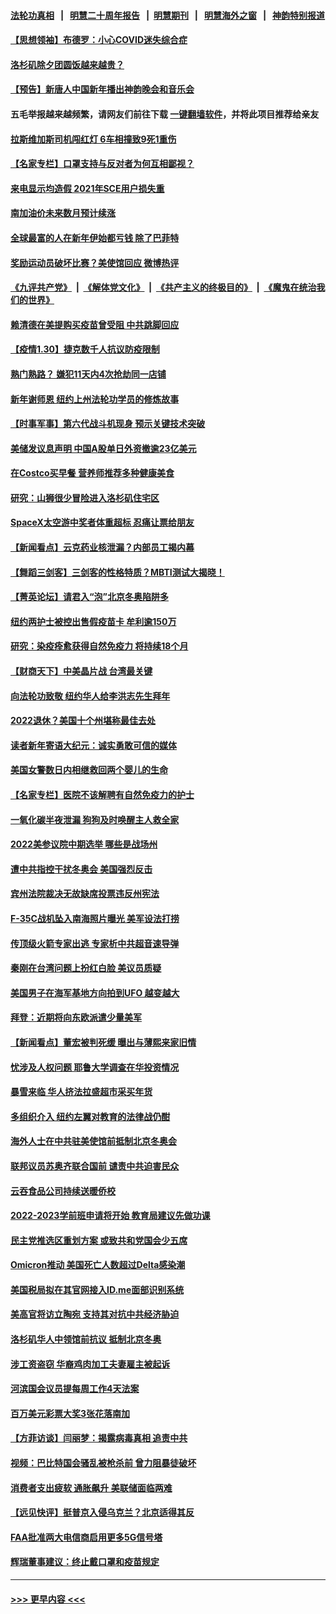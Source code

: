#### [法轮功真相](https://github.com/gfw-breaker/truth/blob/master/README.md?t=0) &nbsp;&nbsp;|&nbsp;&nbsp; [明慧二十周年报告](https://github.com/gfw-breaker/mh-reports/blob/master/README.md?t=0) &nbsp;&nbsp;|&nbsp;&nbsp;[明慧期刊](https://github.com/gfw-breaker/mh-qikan) &nbsp;&nbsp;|&nbsp;&nbsp; [明慧海外之窗](https://github.com/gfw-breaker/mh-news/blob/master/README.md?t=0) &nbsp;&nbsp;|&nbsp;&nbsp; [神韵特别报道](https://github.com/gfw-breaker/mh-news/blob/master/shenyun.md?t=0)
#### [【思想领袖】布德罗：小心COVID迷失综合症](../pages/nsc412/n13513654.md?t=01311100) 
#### [洛杉矶除夕团圆饭越来越贵？](../pages/nsc412/n13543187.md?t=01311100) 
#### [【预告】新唐人中国新年播出神韵晚会和音乐会](../pages/nsc412/n13531336.md?t=01311100) 
#### 五毛举报越来越频繁，请网友们前往下载 [一键翻墙软件](https://github.com/gfw-breaker/ssr-accounts)，并将此项目推荐给亲友
#### [拉斯维加斯司机闯红灯 6车相撞致9死1重伤](../pages/nsc412/n13543037.md?t=01311100) 
#### [【名家专栏】口罩支持与反对者为何互相鄙视？](../pages/nsc412/n13541315.md?t=01311100) 
#### [来电显示均造假 2021年SCE用户损失重](../pages/nsc412/n13543152.md?t=01311100) 
#### [南加油价未来数月预计续涨](../pages/nsc412/n13543110.md?t=01311100) 
#### [全球最富的人在新年伊始都亏钱 除了巴菲特](../pages/nsc412/n13540195.md?t=01311100) 
#### [奖励运动员破坏比赛？美使馆回应 微博热评](../pages/nsc412/n13541907.md?t=01311100) 
#### [《九评共产党》](https://github.com/begood0513/9ping.md/blob/master/README.md) &nbsp;|&nbsp; [《解体党文化》](../../../../jtdwh.md/blob/master/README.md)  &nbsp;|&nbsp; [《共产主义的终极目的》](../../../../gczydzjmd.md/blob/master/README.md) &nbsp;|&nbsp; [《魔鬼在统治我们的世界》](../../../../mgztzwmdsj.md/blob/master/README.md) 
#### [赖清德在美提购买疫苗曾受阻 中共跳脚回应](../pages/nsc412/n13541783.md?t=01311100) 
#### [【疫情1.30】捷克数千人抗议防疫限制](../pages/nsc412/n13541382.md?t=01311100) 
#### [熟门熟路？  嫌犯11天内4次抢劫同一店铺](../pages/nsc412/n13542679.md?t=01311100) 
#### [新年谢师恩 纽约上州法轮功学员的修炼故事](../pages/nsc412/n13541652.md?t=01311100) 
#### [【时事军事】第六代战斗机现身 预示关键技术突破](../pages/nsc412/n13537181.md?t=01311100) 
#### [美储发议息声明 中国A股单日外资撤逾23亿美元](../pages/nsc412/n13541571.md?t=01311100) 
#### [在Costco买早餐 营养师推荐多种健康美食](../pages/nsc412/n13534941.md?t=01311100) 
#### [研究：山狮很少冒险进入洛杉矶住宅区](../pages/nsc412/n13538138.md?t=01311100) 
#### [SpaceX太空游中奖者体重超标 忍痛让票给朋友](../pages/nsc412/n13540484.md?t=01311100) 
#### [【新闻看点】云克药业核泄漏？内部员工揭内幕](../pages/nsc412/n13540508.md?t=01311100) 
#### [【舞蹈三剑客】三剑客的性格特质？MBTI测试大揭晓！](../pages/nsc412/n13540486.md?t=01311100) 
#### [【菁英论坛】请君入“泡”北京冬奥陷阱多](../pages/nsc412/n13540496.md?t=01311100) 
#### [纽约两护士被控出售假疫苗卡 牟利逾150万](../pages/nsc412/n13540441.md?t=01311100) 
#### [研究：染疫痊愈获得自然免疫力 将持续18个月](../pages/nsc412/n13540478.md?t=01311100) 
#### [【财商天下】中美晶片战 台湾最关键](../pages/nsc412/n13540307.md?t=01311100) 
#### [向法轮功致敬 纽约华人给李洪志先生拜年](../pages/nsc412/n13540040.md?t=01311100) 
#### [2022退休？美国十个州堪称最佳去处](../pages/nsc412/n13539426.md?t=01311100) 
#### [读者新年寄语大纪元：诚实勇敢可信的媒体](../pages/nsc412/n13538080.md?t=01311100) 
#### [美国女警数日内相继救回两个婴儿的生命](../pages/nsc412/n13538609.md?t=01311100) 
#### [【名家专栏】医院不该解聘有自然免疫力的护士](../pages/nsc412/n13539217.md?t=01311100) 
#### [一氧化碳半夜泄漏 狗狗及时唤醒主人救全家](../pages/nsc412/n13538680.md?t=01311100) 
#### [2022美参议院中期选举 哪些是战场州](../pages/nsc412/n13529886.md?t=01311100) 
#### [遭中共指控干扰冬奥会 美国强烈反击](../pages/nsc412/n13539372.md?t=01311100) 
#### [宾州法院裁决无故缺席投票违反州宪法](../pages/nsc412/n13538342.md?t=01311100) 
#### [F-35C战机坠入南海照片曝光 美军设法打捞](../pages/nsc412/n13538460.md?t=01311100) 
#### [传顶级火箭专家出逃 专家析中共超音速导弹](../pages/nsc412/n13538690.md?t=01311100) 
#### [秦刚在台湾问题上扮红白脸 美议员质疑](../pages/nsc412/n13537360.md?t=01311100) 
#### [美国男子在海军基地方向拍到UFO 越变越大](../pages/nsc412/n13538108.md?t=01311100) 
#### [拜登：近期将向东欧派遣少量美军](../pages/nsc412/n13537992.md?t=01311100) 
#### [【新闻看点】董宏被判死缓 曝出与薄熙来家旧情](../pages/nsc412/n13537340.md?t=01311100) 
#### [忧涉及人权问题 耶鲁大学调查在华投资情况](../pages/nsc412/n13537767.md?t=01311100) 
#### [暴雪来临 华人挤法拉盛超市采买年货](../pages/nsc412/n13538027.md?t=01311100) 
#### [多组织介入 纽约左翼对教育的法律战仍酣](../pages/nsc412/n13538200.md?t=01311100) 
#### [海外人士在中共驻美使馆前抵制北京冬奥会](../pages/nsc412/n13538176.md?t=01311100) 
#### [联邦议员苏奥齐联合国前 谴责中共迫害民众](../pages/nsc412/n13538203.md?t=01311100) 
#### [云吞食品公司持续送暖侨校](../pages/nsc412/n13538197.md?t=01311100) 
#### [2022-2023学前班申请将开始  教育局建议先做功课](../pages/nsc412/n13538207.md?t=01311100) 
#### [民主党推选区重划方案 或致共和党国会少五席](../pages/nsc412/n13538209.md?t=01311100) 
#### [Omicron推动 美国死亡人数超过Delta感染潮](../pages/nsc412/n13537925.md?t=01311100) 
#### [美国税局拟在其官网接入ID.me面部识别系统](../pages/nsc412/n13537469.md?t=01311100) 
#### [美高官将访立陶宛 支持其对抗中共经济胁迫](../pages/nsc412/n13537688.md?t=01311100) 
#### [洛杉矶华人中领馆前抗议 抵制北京冬奥](../pages/nsc412/n13537896.md?t=01311100) 
#### [涉工资盗窃 华裔鸡肉加工夫妻雇主被起诉](../pages/nsc412/n13537864.md?t=01311100) 
#### [河滨国会议员提每周工作4天法案](../pages/nsc412/n13537831.md?t=01311100) 
#### [百万美元彩票大奖3张花落南加](../pages/nsc412/n13537703.md?t=01311100) 
#### [【方菲访谈】闫丽梦：揭露病毒真相 追责中共](../pages/nsc412/n13536311.md?t=01311100) 
#### [视频：巴比特国会骚乱被枪杀前 曾力阻暴徒破坏](../pages/nsc412/n13537178.md?t=01311100) 
#### [消费者支出疲软 通胀飙升 美联储面临两难](../pages/nsc412/n13537531.md?t=01311100) 
#### [【远见快评】挺普京入侵乌克兰？北京适得其反](../pages/nsc412/n13537475.md?t=01311100) 
#### [FAA批准两大电信商启用更多5G信号塔](../pages/nsc412/n13537343.md?t=01311100) 
#### [辉瑞董事建议：终止戴口罩和疫苗规定](../pages/nsc412/n13537097.md?t=01311100) 

----
#### [ >>> 更早内容 <<< ](../indexes/nsc412-earlier.md)
